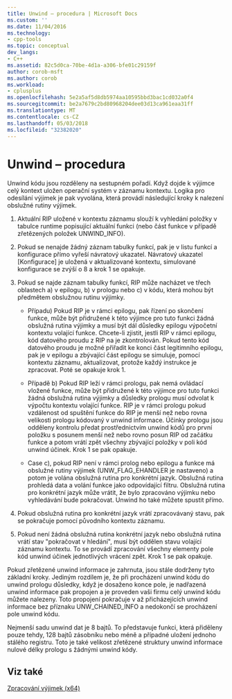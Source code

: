 ```yaml
---
title: Unwind – procedura | Microsoft Docs
ms.custom: ''
ms.date: 11/04/2016
ms.technology:
- cpp-tools
ms.topic: conceptual
dev_langs:
- C++
ms.assetid: 82c5d0ca-70be-4d1a-a306-bfe01c29159f
author: corob-msft
ms.author: corob
ms.workload:
- cplusplus
ms.openlocfilehash: 5e2a5af5d8db5974aa10595bbd3bac1cd032a0f4
ms.sourcegitcommit: be2a7679c2bd80968204dee03d13ca961eaa31ff
ms.translationtype: MT
ms.contentlocale: cs-CZ
ms.lasthandoff: 05/03/2018
ms.locfileid: "32382020"
---
```

# <a name="unwind-procedure"></a>Unwind – procedura
Unwind kódu jsou rozděleny na sestupném pořadí. Když dojde k výjimce celý kontext uložen operační systém v záznamu kontextu. Logika pro odesílání výjimek je pak vyvolána, která provádí následující kroky k nalezení obslužné rutiny výjimek.  
  
1.  Aktuální RIP uložené v kontextu záznamu slouží k vyhledání položky v tabulce runtime popisující aktuální funkci (nebo část funkce v případě zřetězených položek UNWIND_INFO).  
  
2.  Pokud se nenajde žádný záznam tabulky funkcí, pak je v listu funkcí a konfigurace přímo vyřeší návratový ukazatel. Návratový ukazatel [Konfigurace] je uložená v aktualizované kontextu, simulované konfigurace se zvýší o 8 a krok 1 se opakuje.  
  
3.  Pokud se najde záznam tabulky funkcí, RIP může nacházet ve třech oblastech a) v epilogu, b) v prologu nebo c) v kódu, která mohou být předmětem obslužnou rutinu výjimky.  
  
    -   Případu) Pokud RIP je v rámci epilogu, pak řízení po skončení funkce, může být přidružené k této výjimce pro tuto funkci žádná obslužná rutina výjimky a musí být dál důsledky epilogu výpočetní kontextu volající funkce. Chcete-li zjistit, jestli RIP v rámci epilogu, kód datového proudu z RIP na je zkontrolován. Pokud tento kód datového proudu je možné přiřadit ke konci část legitimního epilogu, pak je v epilogu a zbývající část epilogu se simuluje, pomocí kontextu záznamu, aktualizovat, protože každý instrukce je zpracovat. Poté se opakuje krok 1.  
  
    -   Případě b) Pokud RIP leží v rámci prologu, pak nemá ovládací vložené funkce, může být přidružené k této výjimce pro tuto funkci žádná obslužná rutina výjimky a důsledky prologu musí odvolat k výpočtu kontextu volající funkce. RIP je v rámci prologu pokud vzdálenost od spuštění funkce do RIP je menší než nebo rovna velikosti prologu kódovaný v unwind informace. Účinky prologu jsou odděleny kontrolu předat prostřednictvím unwind kódů pro první položku s posunem menší než nebo rovno posun RIP od začátku funkce a potom vrátí zpět všechny zbývající položky v poli kód unwind účinek. Krok 1 se pak opakuje.  
  
    -   Case c), pokud RIP není v rámci prolog nebo epilogu a funkce má obslužné rutiny výjimek (UNW_FLAG_EHANDLER je nastaveno) a potom je volána obslužná rutina pro konkrétní jazyk. Obslužná rutina prohledá data a volání funkce jako odpovídající filtru. Obslužná rutina pro konkrétní jazyk může vrátit, že bylo zpracováno výjimku nebo vyhledávání bude pokračovat. Unwind ho také můžete spustit přímo.  
  
4.  Pokud obslužná rutina pro konkrétní jazyk vrátí zpracovávaný stavu, pak se pokračuje pomocí původního kontextu záznamu.  
  
5.  Pokud není žádná obslužná rutina konkrétní jazyk nebo obslužná rutina vrátí stav "pokračovat v hledání", musí být oddělen stavu volající záznamu kontextu. To se provádí zpracování všechny elementy pole kód unwind účinek jednotlivých vrácení zpět. Krok 1 se pak opakuje.  
  
 Pokud zřetězené unwind informace je zahrnuta, jsou stále dodrženy tyto základní kroky. Jediným rozdílem je, že při procházení unwind kódu do unwind prologu důsledky, když je dosaženo konce pole, je nadřazená unwind informace pak propojen a je proveden vaši firmu celý unwind kódu můžete nalezeny. Toto propojení pokračuje v až přicházejících unwind informace bez příznaku UNW_CHAINED_INFO a nedokončí se procházení pole unwind kódu.  
  
 Nejmenší sadu unwind dat je 8 bajtů. To představuje funkci, která přiděleny pouze tehdy, 128 bajtů zásobníku nebo méně a případné uložení jednoho stálého registru. Toto je také velikost zřetězené struktury unwind informace nulové délky prologu s žádnými unwind kódy.  
  
## <a name="see-also"></a>Viz také  
 [Zpracování výjimek (x64)](../build/exception-handling-x64.md)